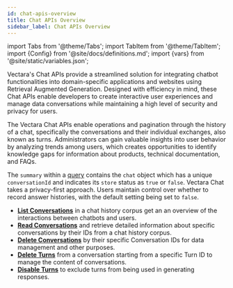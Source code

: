 ```yaml
---
id: chat-apis-overview
title: Chat APIs Overview
sidebar_label: Chat APIs Overview
---
```


import Tabs from '@theme/Tabs';
import TabItem from '@theme/TabItem';
import {Config} from '@site/docs/definitions.md';
import {vars} from '@site/static/variables.json';

Vectara's Chat APIs provide a streamlined solution for integrating chatbot 
functionalities into domain-specific applications and websites using Retrieval 
Augmented Generation. Designed with efficiency in mind, these Chat APIs enable 
developers to create interactive user experiences and manage data 
conversations while maintaining a high level of security and privacy for users.

The Vectara Chat APIs enable operations and pagination through the history of a chat, 
specifically the conversations and their individual exchanges, also known as 
turns. Administrators can gain valuable insights into user behavior by analyzing 
trends among users, which creates opportunities to identify knowledge gaps for 
information about products, technical documentation, and FAQs.

The `summary` within a [query](/docs/api-reference/search-apis/search) contains the `chat` object 
which has a unique `conversationId` and indicates its `store` status as `true` or `false`. Vectara Chat takes 
a privacy-first approach. Users maintain control over whether to record answer 
histories, with the default setting being set to `false`.

* [**List Conversations**](/docs/api-reference/chat-apis/list-conversations) in a chat history corpus 
  get an an overview of the interactions between chatbots and users.
* [**Read Conversations**](/docs/api-reference/chat-apis/read-conversations) and retrieve detailed information about specific
  conversations by their IDs from a chat history corpus.
* [**Delete Conversations**](/docs/api-reference/chat-apis/delete-conversations) by their specific Conversation IDs for 
  data management and other purposes.
* [**Delete Turns**](/docs/api-reference/chat-apis/delete-turns) from a conversation starting from a specific 
  Turn ID to manage the content of conversations.
* [**Disable Turns**](/docs/api-reference/chat-apis/disable-turns) to exclude turns from being used in 
  generating responses.
